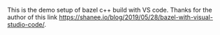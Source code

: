 This is the demo setup of bazel c++ build with VS code. Thanks for the author of this link https://shanee.io/blog/2019/05/28/bazel-with-visual-studio-code/.